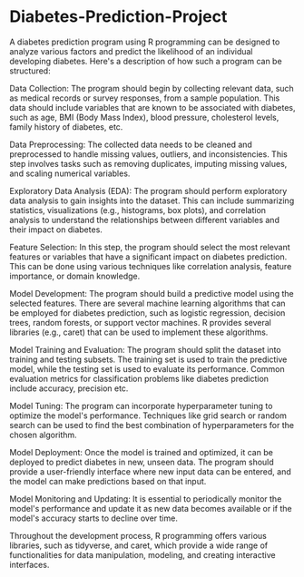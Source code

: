 # Diabetes-Prediction-Project

A diabetes prediction program using R programming can be designed to analyze various factors and predict the likelihood of an individual developing diabetes. Here's a description of how such a program can be structured:

Data Collection: The program should begin by collecting relevant data, such as medical records or survey responses, from a sample population. This data should include variables that are known to be associated with diabetes, such as age, BMI (Body Mass Index), blood pressure, cholesterol levels, family history of diabetes, etc.

Data Preprocessing: The collected data needs to be cleaned and preprocessed to handle missing values, outliers, and inconsistencies. This step involves tasks such as removing duplicates, imputing missing values, and scaling numerical variables.

Exploratory Data Analysis (EDA): The program should perform exploratory data analysis to gain insights into the dataset. This can include summarizing statistics, visualizations (e.g., histograms, box plots), and correlation analysis to understand the relationships between different variables and their impact on diabetes.

Feature Selection: In this step, the program should select the most relevant features or variables that have a significant impact on diabetes prediction. This can be done using various techniques like correlation analysis, feature importance, or domain knowledge.

Model Development: The program should build a predictive model using the selected features. There are several machine learning algorithms that can be employed for diabetes prediction, such as logistic regression, decision trees, random forests, or support vector machines. R provides several libraries (e.g., caret) that can be used to implement these algorithms.

Model Training and Evaluation: The program should split the dataset into training and testing subsets. The training set is used to train the predictive model, while the testing set is used to evaluate its performance. Common evaluation metrics for classification problems like diabetes prediction include accuracy, precision etc.

Model Tuning: The program can incorporate hyperparameter tuning to optimize the model's performance. Techniques like grid search or random search can be used to find the best combination of hyperparameters for the chosen algorithm.

Model Deployment: Once the model is trained and optimized, it can be deployed to predict diabetes in new, unseen data. The program should provide a user-friendly interface where new input data can be entered, and the model can make predictions based on that input.

Model Monitoring and Updating: It is essential to periodically monitor the model's performance and update it as new data becomes available or if the model's accuracy starts to decline over time.

Throughout the development process, R programming offers various libraries, such as tidyverse, and caret,  which provide a wide range of functionalities for data manipulation, modeling, and creating interactive interfaces.
